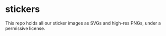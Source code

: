 # stickers
This repo holds all our sticker images as SVGs and high-res PNGs, under a permissive license.
